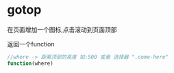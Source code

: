 # gotop
在页面增加一个图标,点击滚动到页面顶部

返回一个function
```js
//where -> 距离顶部的高度 如:500 或者 选择器 ".come-here"
function(where)
```
